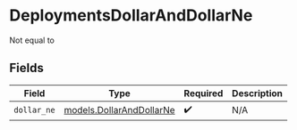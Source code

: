 # DeploymentsDollarAndDollarNe

Not equal to


## Fields

| Field                                                      | Type                                                       | Required                                                   | Description                                                |
| ---------------------------------------------------------- | ---------------------------------------------------------- | ---------------------------------------------------------- | ---------------------------------------------------------- |
| `dollar_ne`                                                | [models.DollarAndDollarNe](../models/dollaranddollarne.md) | :heavy_check_mark:                                         | N/A                                                        |